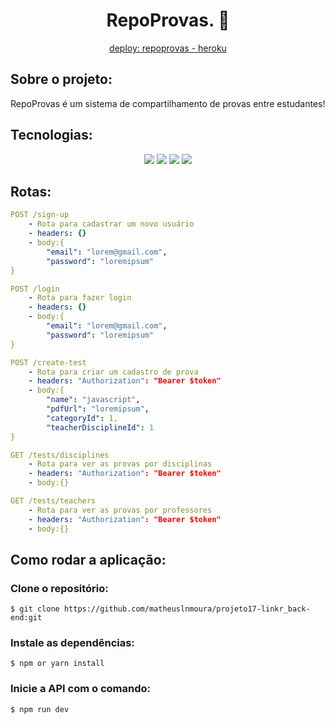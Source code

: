 <div align="center">
<h1>RepoProvas. 📖 </h1>
<a href="https://repoprovasz.herokuapp.com/">deploy: repoprovas - heroku</a>
</div>
<h2>Sobre o projeto:</h1>
RepoProvas é um sistema de compartilhamento de provas entre estudantes!
<h2>Tecnologias:</h1>
<div align="center">
<img src="https://img.shields.io/badge/Prisma-3982CE?style=for-the-badge&logo=Prisma&logoColor=white">
<img src="https://img.shields.io/badge/typescript-%23007ACC.svg?style=for-the-badge&logo=typescript&logoColor=white">
<img src="https://img.shields.io/badge/express.js-%23404d59.svg?style=for-the-badge&logo=express&logoColor=%2361DAFB">
<img src="https://img.shields.io/badge/JWT-black?style=for-the-badge&logo=JSON%20web%20tokens">
</div>
<h2>Rotas:</h1>

```yml 
POST /sign-up
    - Rota para cadastrar um novo usuário
    - headers: {}
    - body:{
        "email": "lorem@gmail.com",
        "password": "loremipsum" 
} 
```

```yml 
POST /login
    - Rota para fazer login
    - headers: {}
    - body:{
        "email": "lorem@gmail.com",
        "password": "loremipsum" 
} 
```

```yml 
POST /create-test
    - Rota para criar um cadastro de prova
    - headers: "Authorization": "Bearer $token"
    - body:{
        "name": "javascript",
        "pdfUrl": "loremipsum",
        "categoryId": 1,
        "teacherDisciplineId": 1
} 
```

```yml 
GET /tests/disciplines
    - Rota para ver as provas por disciplinas
    - headers: "Authorization": "Bearer $token"
    - body:{} 
```

```yml 
GET /tests/teachers
    - Rota para ver as provas por professores
    - headers: "Authorization": "Bearer $token"
    - body:{} 
```

<h2>Como rodar a aplicação:</h1>

<h3>Clone o repositório:</h3>

```
$ git clone https://github.com/matheuslnmoura/projeto17-linkr_back-end:git
```
<h3>Instale as dependências:</h3>

```
$ npm or yarn install
```
<h3>Inicie a API com o comando:</h3>

```
$ npm run dev
```
